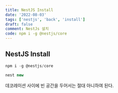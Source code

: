 ```yaml
---
title: NestJS Install
date: '2022-08-03'
tags: ['nestjs', 'back', 'install']
draft: false
comment: NestJs 설치
code: npm i -g @nestjs/core
---
```


## NestJS Install

```ts
npm i -g @nestjs/core

nest new
```

데코레이션 사이에 빈 공간을 두어서는 절대 아니하여 된다.
